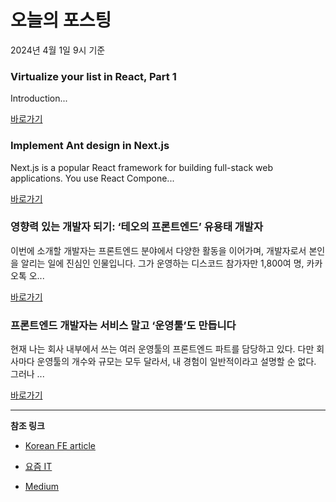 # 오늘의 포스팅 
2024년 4월 1일 9시 기준 

### Virtualize your list in React, Part 1 

 Introduction... 

 [바로가기](https://medium.com/m/signin?actionUrl=https%3A%2F%2Fmedium.com%2F_%2Fbookmark%2Fp%2Fd31e88ae6941&operation=register&redirect=https%3A%2F%2Fmedium.com%2F%40awekening_bro%2Fvirtualize-your-list-in-react-part-1-d31e88ae6941&source=---------0-84----------reactjs------bookmark_preview----383c0125_190e_47dc_9213_a59f06cd0aaa-------) 

### Implement Ant design in Next.js 

 Next.js is a popular React framework for building full-stack web applications. You use React Compone... 

 [바로가기](https://medium.com/m/signin?actionUrl=https%3A%2F%2Fmedium.com%2F_%2Fbookmark%2Fp%2F2764e4b81293&operation=register&redirect=https%3A%2F%2Fsudipstha08.medium.com%2Fimplement-ant-design-with-next-js-2764e4b81293&source=---------0-84----------nextjs------bookmark_preview----ae237ef8_6ed7_47ac_a457_09a79a84a4e0-------) 

### 영향력 있는 개발자 되기: ‘테오의 프론트엔드’ 유용태 개발자 

 이번에 소개할 개발자는 프론트엔드 분야에서 다양한 활동을 이어가며, 개발자로서 본인을 알리는 일에 진심인 인물입니다. 그가 운영하는 디스코드 참가자만 1,800여 명, 카카오톡 오... 

 [바로가기](https://yozm.wishket.com/magazine/detail/2521/) 

### 프론트엔드 개발자는 서비스 말고 ‘운영툴’도 만듭니다 

 현재 나는 회사 내부에서 쓰는 여러 운영툴의 프론트엔드 파트를 담당하고 있다. 다만 회사마다 운영툴의 개수와 규모는 모두 달라서, 내 경험이 일반적이라고 설명할 순 없다. 그러나 ... 

 [바로가기](https://yozm.wishket.com/magazine/detail/2519/) 

---

**참조 링크**

- [Korean FE article](https://kofearticle.substack.com) 

- [요즘 IT](https://yozm.wishket.com/magazine) 

- [Medium](https://medium.com) 

